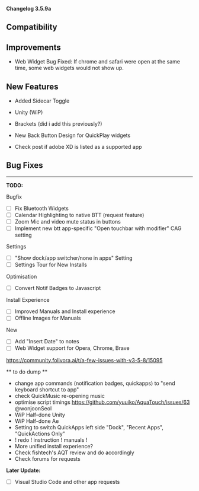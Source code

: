 **Changelog 3.5.9a**

Compatibility
-

Improvements
-
- Web Widget Bug Fixed: If chrome and safari were open at the same time, some web widgets would not show up.

New Features
-
- Added Sidecar Toggle
- Unity (WiP)
- Brackets (did i add this previously?)

- New Back Button Design for QuickPlay widgets
- Check post if adobe XD is listed as a supported app

Bug Fixes
-

------------------
**TODO:**

Bugfix
- [ ] Fix Bluetooth Widgets
- [ ] Calendar Highlighting to native BTT (request feature)
- [ ] Zoom Mic and video mute status in buttons
- [ ] Implement new btt app-specific "Open touchbar with modifier" CAG setting

Settings
- [ ] "Show dock/app switcher/none in apps" Setting
- [ ] Settings Tour for New Installs

Optimisation
- [ ] Convert Notif Badges to Javascript

Install Experience
- [ ] Improved Manuals and Install experience
- [ ] Offline Images for Manuals

New
- [ ] Add "Insert Date" to notes
- [ ] Web Widget support for Opera, Chrome, Brave

https://community.folivora.ai/t/a-few-issues-with-v3-5-8/15095


** to do dump **
- change app commands (notification badges, quickapps) to "send keyboard shortcut to app"
- check QuickMusic re-opening music
- optimise script timings https://github.com/yuuiko/AquaTouch/issues/63 @wonjoonSeol
- WiP Half-done Unity
- WiP Half-done Ae
- Setting to switch QuickApps left side "Dock", "Recent Apps", "QuickActions Only"
- ! redo ! instruction ! manuals !
- More unified install experience?
- Check fishtech's AQT review and do accordingly
- Check forums for requests

**Later Update:**
- [ ] Visual Studio Code and other app requests
